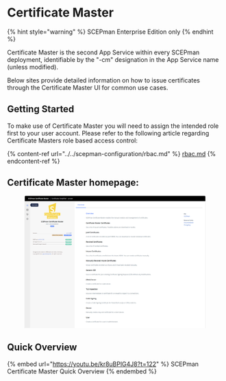 # Certificate Master

{% hint style="warning" %}
SCEPman Enterprise Edition only
{% endhint %}

Certificate Master is the second App Service within every SCEPman deployment, identifiable by the "-cm" designation in the App Service name (unless modified).&#x20;

Below sites provide detailed information on how to issue certificates through the Certificate Master UI for common use cases.



## Getting Started

To make use of Certificate Master you will need to assign the intended role first to your user account. Please refer to the following article regarding Certificate Masters role based access control:

{% content-ref url="../../scepman-configuration/rbac.md" %}
[rbac.md](../../scepman-configuration/rbac.md)
{% endcontent-ref %}



## Certificate Master homepage:

<figure><img src="../../.gitbook/assets/image (72).png" alt=""><figcaption></figcaption></figure>

## Quick Overview

{% embed url="https://youtu.be/kr8uBPlG4J8?t=122" %}
SCEPman Certificate Master Quick Overview
{% endembed %}

